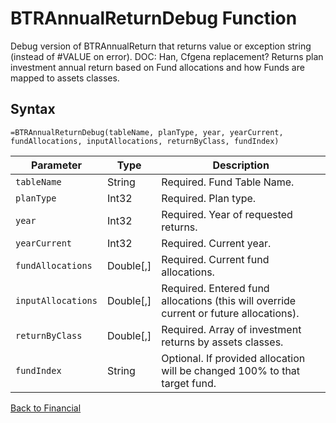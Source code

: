 # BTRAnnualReturnDebug Function

Debug version of BTRAnnualReturn that returns value or exception string (instead of #VALUE on error).  DOC: Han, Cfgena replacement?  Returns plan investment annual return based on Fund allocations and how Funds are mapped to assets classes.

## Syntax

```excel
=BTRAnnualReturnDebug(tableName, planType, year, yearCurrent, fundAllocations, inputAllocations, returnByClass, fundIndex)
```

Parameter | Type | Description
---|---|---
`tableName` | String | Required.  Fund Table Name.
`planType` | Int32 | Required.  Plan type.
`year` | Int32 | Required.  Year of requested returns.
`yearCurrent` | Int32 | Required.  Current year.
`fundAllocations` | Double[,] | Required.  Current fund allocations.
`inputAllocations` | Double[,] | Required.  Entered fund allocations (this will override current or future allocations).
`returnByClass` | Double[,] | Required.  Array of investment returns by assets classes.
`fundIndex` | String | Optional.  If provided allocation will be changed 100% to that target fund.

[Back to Financial](RBLeFinancial.md)
